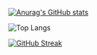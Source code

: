 

[![Anurag's GitHub stats](https://github-readme-stats.vercel.app/api?username=pss0204)](https://github.com/anuraghazra/github-readme-stats)


![Top Langs](https://github-readme-stats.vercel.app/api/top-langs/?username=pss0204&layout=compact)

[![GitHub Streak](https://streak-stats.demolab.com?user=pss0204)](https://git.io/streak-stats)
